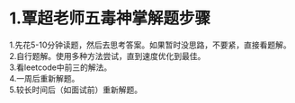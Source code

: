 # 1.覃超老师五毒神掌解题步骤

1.先花5-10分钟读题，然后去思考答案。如果暂时没思路，不要紧，直接看题解。  
2.自行题解。使用多种方法尝试，直到速度优化到最佳。  
3.看leetcode中前三的解法。  
4.一周后重新解题。  
5.较长时间后（如面试前）重新解题。

